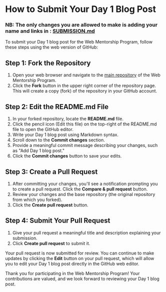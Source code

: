 # How to Submit Your Day 1 Blog Post
### NB: The only changes you are allowed to make is adding your name and links in : [SUBMISSION.md](https://github.com/CodeDroid999/SES-Web-Developer-Mentorship/blob/main/0x01_Module-1/0x01_Week-1/0x01_Day-1/How-to-make-a-submission.md)

To submit your Day 1 blog post for the Web Mentorship Program, follow these steps using the web version of GitHub:

## Step 1: Fork the Repository

1. Open your web browser and navigate to the [main repository](https://github.com/CodeDroid999/SES-Web-Developer-Mentorship) of the Web Mentorship Program.
2. Click the **Fork** button in the upper right corner of the repository page. This will create a copy (fork) of the repository in your GitHub account.

## Step 2: Edit the README.md File

1. In your forked repository, locate the **README.md** file.
2. Click the pencil icon (Edit this file) on the top-right of the README.md file to open the GitHub editor.
3. Write your Day 1 blog post using Markdown syntax.
4. Scroll down to the **Commit changes** section.
5. Provide a meaningful commit message describing your changes, such as "Add Day 1 blog post."
6. Click the **Commit changes** button to save your edits.

## Step 3: Create a Pull Request

1. After committing your changes, you'll see a notification prompting you to create a pull request. Click the **Compare & pull request** button.
2. Review your changes and the base repository (the original repository from which you forked).
3. Click the **Create pull request** button.

## Step 4: Submit Your Pull Request

1. Give your pull request a meaningful title and description explaining your submission.
2. Click **Create pull request** to submit it.

Your pull request is now submitted for review. You can continue to make updates by clicking the **Edit** button on your pull request, which will allow you to edit your Day 1 blog post directly in the GitHub web editor.

Thank you for participating in the Web Mentorship Program! Your contributions are valued, and we look forward to reviewing your Day 1 blog post.
